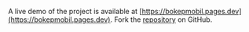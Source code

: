 A live demo of the project is available at [https://bokepmobil.pages.dev](https://bokepmobil.pages.dev).
Fork the [repository](https://github.com/gionugraha) on GitHub.
